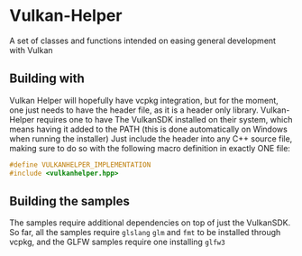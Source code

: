# Vulkan-Helper
A set of classes and functions intended on easing general development with Vulkan

## Building with 
Vulkan Helper will hopefully have vcpkg integration, but for the moment, one just needs to have the header file, as it is a header only library. 
Vulkan-Helper requires one to have The VulkanSDK installed on their system, which means having it added to the PATH (this is done automatically on Windows when running the installer)
Just include the header into any C++ source file, making sure to do so with the following macro definition in exactly ONE file:
```cpp
#define VULKANHELPER_IMPLEMENTATION
#include <vulkanhelper.hpp>
```

## Building the samples
The samples require additional dependencies on top of just the VulkanSDK.
So far, all the samples require `glslang` `glm` and `fmt` to be installed through vcpkg, and the GLFW samples require one installing `glfw3`
